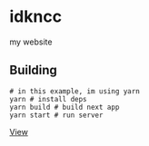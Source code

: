 # idkncc
my website

## Building
```shell
# in this example, im using yarn
yarn # install deps
yarn build # build next app
yarn start # run server
```
[View](http://idkncc.ru)